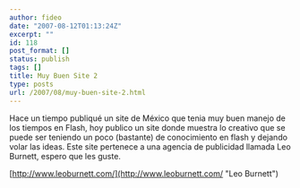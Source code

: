 ```yaml
---
author: fideo
date: "2007-08-12T01:13:24Z"
excerpt: ""
id: 118
post_format: []
status: publish
tags: []
title: Muy Buen Site 2
type: posts
url: /2007/08/muy-buen-site-2.html
---
```

Hace un tiempo publiqué un site de México que tenia muy buen manejo de los tiempos en Flash, hoy publico un site donde muestra lo creativo que se puede ser teniendo un poco (bastante) de conocimiento en flash y dejando volar las ideas. Este site pertenece a una agencia de publicidad llamada Leo Burnett, espero que les guste.

[http://www.leoburnett.com/](http://www.leoburnett.com/ "Leo Burnett")
